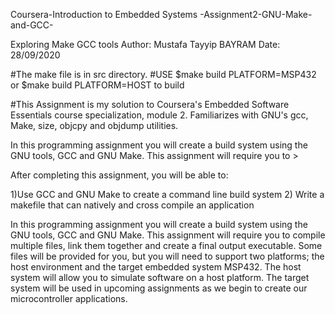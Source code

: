 Coursera-Introduction to Embedded Systems -Assignment2-GNU-Make-and-GCC-

Exploring Make GCC tools Author: Mustafa Tayyip BAYRAM Date: 28/09/2020

#The make file is in src directory. #USE $make build PLATFORM=MSP432 or $make build PLATFORM=HOST to build

#This Assignment is my solution to Coursera's Embedded Software Essentials course specialization, module 2.
Familiarizes with GNU's gcc, Make, size, objcpy and objdump utilities.

In this programming assignment you will create a build system using the GNU tools, GCC and GNU Make. This assignment will require you to >

After completing this assignment, you will be able to:

1)Use GCC and GNU Make to create a command line build system 2) Write a makefile that can natively and cross compile an application 


In this programming assignment you will create a build system using the GNU tools, GCC and GNU Make. This assignment will require you to compile multiple files, link them together and create a final output executable. Some files will be provided for you, but you will need to support two platforms; the host environment and the target embedded system MSP432. The host system will allow you to simulate software on a host platform. The target system will be used in upcoming assignments as we begin to create our microcontroller applications.

